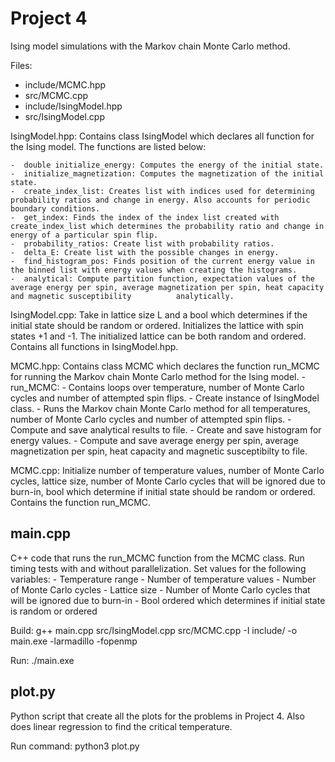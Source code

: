 # Project 4

Ising model simulations with the Markov chain Monte Carlo method. 

Files:
- include/MCMC.hpp
- src/MCMC.cpp
- include/IsingModel.hpp
- src/IsingModel.cpp

IsingModel.hpp: Contains class IsingModel which declares all function for the Ising model. The functions are listed below:

    -  double initialize_energy: Computes the energy of the initial state.
    -  initialize_magnetization: Computes the magnetization of the initial state.
    -  create_index_list: Creates list with indices used for determining probability ratios and change in energy. Also accounts for periodic boundary conditions.
    -  get_index: Finds the index of the index list created with create_index_list which determines the probability ratio and change in energy of a particular spin flip.
    -  probability_ratios: Create list with probability ratios.
    -  delta_E: Create list with the possible changes in energy.
    -  find_histogram_pos: Finds position of the current energy value in the binned list with energy values when creating the histograms.
    -  analytical: Compute partition function, expectation values of the average energy per spin, average magnetization per spin, heat capacity and magnetic susceptibility          analytically. 
                
IsingModel.cpp: Take in lattice size L and a bool which determines if the initial state should be random or ordered. Initializes the lattice with spin states +1 and -1. The initialized lattice can be both random and ordered. Contains all functions in IsingModel.hpp.

MCMC.hpp: Contains class MCMC which declares the function run_MCMC for running the Markov chain Monte Carlo method for the Ising model.
    -  run_MCMC: 
        - Contains loops over temperature, number of Monte Carlo cycles and number of attempted spin flips.
        - Create instance of IsingModel class. 
        - Runs the Markov chain Monte Carlo method for all temperatures, number of Monte Carlo cycles and number of attempted spin flips.
        - Compute and save analytical results to file.
        - Create and save histogram for energy values.
        - Compute and save average energy per spin, average magnetization per spin, heat capacity and magnetic susceptibilty to file.
                 
MCMC.cpp: Initialize number of temperature values, number of Monte Carlo cycles, lattice size, number of Monte Carlo cycles that will be ignored due to burn-in, bool which determine if initial state should be random or ordered. Contains the function run_MCMC.

main.cpp
----
C++ code that runs the run_MCMC function from the MCMC class. Run timing tests with and without parallelization. Set values for the following variables:
      - Temperature range
      - Number of temperature values
      - Number of Monte Carlo cycles
      - Lattice size
      - Number of Monte Carlo cycles that will be ignored due to burn-in
      - Bool ordered which determines if initial state is random or ordered
    
Build: 	g++ main.cpp src/IsingModel.cpp src/MCMC.cpp -I include/ -o main.exe -larmadillo -fopenmp

Run: ./main.exe

plot.py
----
Python script that create all the plots for the problems in Project 4. Also does linear regression to find the critical temperature.

Run command: python3 plot.py

